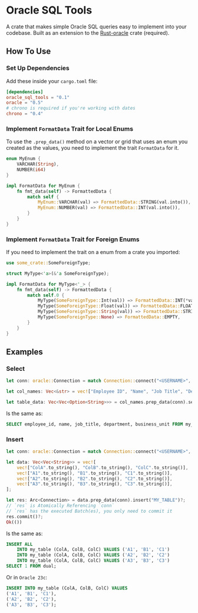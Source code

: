 # Oracle SQL Tools


A crate that makes simple Oracle SQL queries easy to implement into your codebase. Built as an extension to the [Rust-oracle](https://crates.io/crates/oracle) crate (required).

## How To Use

### Set Up Dependencies
Add these inside your `cargo.toml` file:
```toml
[dependencies]
oracle_sql_tools = "0.1"
oracle = "0.5"
# chrono is required if you're working with dates 
chrono = "0.4"
```

### Implement `FormatData` Trait for Local Enums
To use the `.prep_data()` method on a vector or grid that uses an enum you created as the values,  you need to implement the trait `FormatData` for it.
```rust
enum MyEnum {
    VARCHAR(String),
    NUMBER(i64)
}

impl FormatData for MyEnum {
    fn fmt_data(self) -> FormattedData {
        match self {
            MyEnum::VARCHAR(val) => FormattedData::STRING(val.into()),
            MyEnum::NUMBER(val) => FormattedData::INT(val.into()),
        }
    }
}
```

### Implement `FormatData` Trait for Foreign Enums
If you need to implement the trait on a enum from a crate you imported:
```rust
use some_crate::SomeForeignType;

struct MyType<'a>(&'a SomeForeignType);

impl FormatData for MyType<'_> {
    fn fmt_data(self) -> FormattedData {
        match self.0 {
            MyType(SomeForeignType::Int(val)) => FormattedData::INT(*val),
            MyType(SomeForeignType::Float(val)) => FormattedData::FLOAT(*val),
            MyType(SomeForeignType::String(val)) => FormattedData::STRING(val.to_owned()),
            MyType(SomeForeignType::None) => FormattedData::EMPTY,
        }
    }
}
```

## Examples

### Select
``` rust
let conn: oracle::Connection = match Connection::connect("<USERNAME>", "<PASSWORD>", "<IP ADDRESS>")?; 

let col_names: Vec<&str> = vec!["Employee ID", "Name", "Job Title", "Department", "Business Unit"];

let table_data: Vec<Vec<Option<String>>> = col_names.prep_data(conn).select("MY_TABLE")?;
```
Is the same as:
```sql
SELECT employee_id, name, job_title, department, business_unit FROM my_table;
```

### Insert
```rust
let conn: oracle::Connection = match Connection::connect("<USERNAME>", "<PASSWORD>", "<IP ADDRESS>")?; 

let data: Vec<Vec<String>> = vec![
    vec!["ColA".to_string(), "ColB".to_string(), "ColC".to_string()],
    vec!["A1".to_string(), "B1".to_string(), "C1".to_string()],
    vec!["A2".to_string(), "B2".to_string(), "C2".to_string()],
    vec!["A3".to_string(), "B3".to_string(), "C3".to_string()],
];

let res: Arc<Connection> = data.prep_data(conn).insert("MY_TABLE")?;
// `res` is Atomically Referencing `conn`
// `res` has the executed Batch(es), you only need to commit it
res.commit()?;
Ok(())
```
Is the same as:
```sql
INSERT ALL
    INTO my_table (ColA, ColB, ColC) VALUES ('A1', 'B1', 'C1')
    INTO my_table (ColA, ColB, ColC) VALUES ('A2', 'B2', 'C2')
    INTO my_table (ColA, ColB, ColC) VALUES ('A3', 'B3', 'C3')
SELECT 1 FROM dual;
```
Or in `Oracle 23c`:
```sql
INSERT INTO my_table (ColA, ColB, ColC) VALUES 
('A1', 'B1', 'C1'),
('A2', 'B2', 'C2'),
('A3', 'B3', 'C3');
```